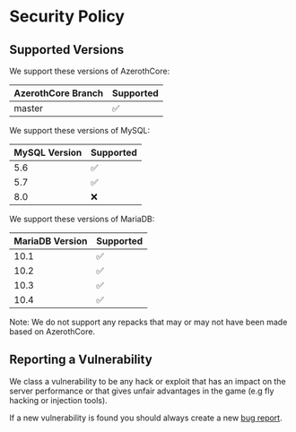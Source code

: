 # Security Policy

## Supported Versions

We support these versions of AzerothCore:

| AzerothCore Branch | Supported          |
| ------------------ | ------------------ |
| master             | :white_check_mark: |

We support these versions of MySQL:

| MySQL Version | Supported          |
| ------------- | ------------------ |
| 5.6           | :white_check_mark: |
| 5.7           | :white_check_mark: |
| 8.0           | :x:                |

We support these versions of MariaDB:

| MariaDB Version | Supported          |
| --------------- | ------------------ |
| 10.1            | :white_check_mark: |
| 10.2            | :white_check_mark: |
| 10.3            | :white_check_mark: |
| 10.4            | :white_check_mark: |

Note: We do not support any repacks that may or may not have been made based on AzerothCore.

## Reporting a Vulnerability

We class a vulnerability to be any hack or exploit that has an impact on the server performance or that gives unfair advantages in the game (e.g fly hacking or injection tools).

If a new vulnerability is found you should always create a new [bug report](https://github.com/azerothcore/azerothcore-wotlk/issues/new).
